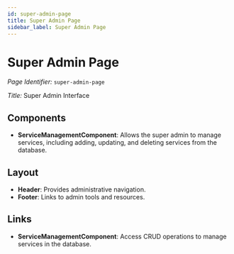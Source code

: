 ```yaml
---
id: super-admin-page
title: Super Admin Page
sidebar_label: Super Admin Page
---
```


# Super Admin Page

*Page Identifier:* `super-admin-page`

*Title:* Super Admin Interface

## Components
- **ServiceManagementComponent**: Allows the super admin to manage services, including adding, updating, and deleting services from the database.

## Layout
- **Header**: Provides administrative navigation.
- **Footer**: Links to admin tools and resources.

## Links
- **ServiceManagementComponent**: Access CRUD operations to manage services in the database.
